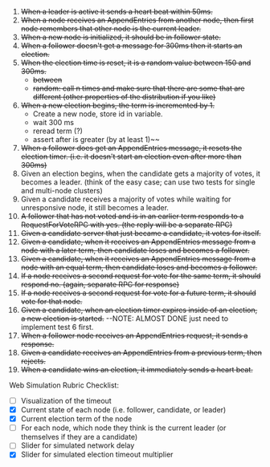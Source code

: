 1) ~~When a leader is active it sends a heart beat within 50ms.~~
2) ~~When a node receives an AppendEntries from another node, then first node remembers that other node is the current leader.~~
3) ~~When a new node is initialized, it should be in follower state.~~
4) ~~When a follower doesn't get a message for 300ms then it starts an election.~~
5) ~~When the election time is reset, it is a random value between 150 and 300ms.~~
    - ~~between~~
    - ~~random: call n times and make sure that there are some that are different (other properties of the distribution if you like)~~
6) ~~When a new election begins, the term is incremented by 1.~~
    - Create a new node, store id in variable.
    - wait 300 ms
    - reread term (?)
    - assert after is greater (by at least 1)~~
7) ~~When a follower does get an AppendEntries message, it resets the election timer. (i.e. it doesn't start an election even after more than 300ms)~~
8) Given an election begins, when the candidate gets a majority of votes, it becomes a leader. (think of the easy case; can use two tests for single and multi-node clusters)
9) Given a candidate receives a majority of votes while waiting for unresponsive node, it still becomes a leader.
10) ~~A follower that has not voted and is in an earlier term responds to a RequestForVoteRPC with yes. (the reply will be a separate RPC)~~
11) ~~Given a candidate server that just became a candidate, it votes for itself.~~
12) ~~Given a candidate, when it receives an AppendEntries message from a node with a later term, then candidate loses and becomes a follower.~~
13) ~~Given a candidate, when it receives an AppendEntries message from a node with an equal term, then candidate loses and becomes a follower.~~
14) ~~If a node receives a second request for vote for the same term, it should respond no. (again, separate RPC for response)~~
15) ~~If a node receives a second request for vote for a future term, it should vote for that node.~~
16) ~~Given a candidate, when an election timer expires inside of an election, a new election is started.~~ --NOTE: ALMOST DONE just need to implement test 6 first.
17) ~~When a follower node receives an AppendEntries request, it sends a response.~~
18) ~~Given a candidate receives an AppendEntries from a previous term, then rejects.~~
19) ~~When a candidate wins an election, it immediately sends a heart beat.~~

Web Simulation Rubric Checklist:
- [ ] Visualization of the timeout
- [x] Current state of each node (i.e. follower, candidate, or leader)
- [x] Current election term of the node
- [ ] For each node, which node they think is the current leader (or themselves if they are a candidate)
- [ ] Slider for simulated network delay
- [x] Slider for simulated election timeout multiplier